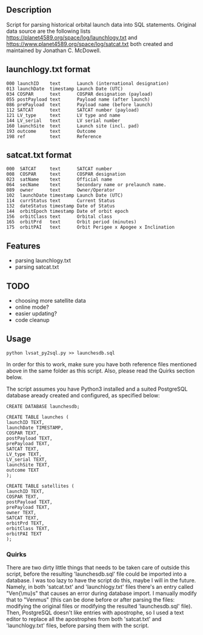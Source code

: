 ## Description

Script for parsing historical orbital launch data into SQL statements.
Original data source are the following lists https://planet4589.org/space/log/launchlogy.txt and
https://www.planet4589.org/space/log/satcat.txt both created and maintained by Jonathan C. McDowell.

## launchlogy.txt format

    000 launchID    text      Launch (international designation)
    013 launchDate  timestamp Launch Date (UTC)
    034 COSPAR      text      COSPAR designation (payload)
    055 postPayload text      Payload name (after launch)
    086 prePayload  text      Payload name (before launch)
    112 SATCAT      text      SATCAT number (payload)
    121 LV_type     text      LV type and name
    144 LV_serial   text      LV serial number
    160 launchSite  text      Launch site (incl. pad)
    193 outcome     text      Outcome
    198 ref         text      Reference

## satcat.txt format

    000  SATCAT     text      SATCAT number
    008  COSPAR     text      COSPAR designation
    023  satName    text      Official name
    064  secName    text      Secondary name or prelaunch name.
    089  owner      text      Owner/Operator
    102  launchDate timestamp Launch Date (UTC)
    114  currStatus text      Current Status
    132  dateStatus timestamp Date of Status
    144  orbitEpoch timestamp Date of orbit epoch
    156  orbitClass text      Orbital class
    165  orbitPrd   text      Orbit period (minutes)
    175  orbitPAI   text      Orbit Perigee x Apogee x Inclination

## Features

 - parsing launchlogy.txt
 - parsing satcat.txt

## TODO

 - choosing more satellite data
 - online mode?
 - easier updating?
 - code cleanup

## Usage

	python lvsat_py2sql.py >> launchesdb.sql

In order for this to work, make sure you have both reference files mentioned above in the same folder as this script. Also, please read the Quirks section below.

The script assumes you have Python3 installed and a suited PostgreSQL database aready created and configured, as specified below:
    
	CREATE DATABASE launchesdb;

	CREATE TABLE launches (
	launchID TEXT,
	launchDate TIMESTAMP,
	COSPAR TEXT,
	postPayload TEXT,
	prePayload TEXT,
	SATCAT TEXT,
	LV_type TEXT,
	LV_serial TEXT,
	launchSite TEXT,
	outcome TEXT
	);
		
	CREATE TABLE satellites (
	launchID TEXT,
	COSPAR TEXT,
	postPayload TEXT,
	prePayload TEXT,
	owner TEXT,
	SATCAT TEXT,
	orbitPrd TEXT,
	orbitClass TEXT,
	orbitPAI TEXT
	);
	
### Quirks

There are two dirty little things that needs to be taken care of outside this script, before the resulting 'launchesdb.sql' file could be imported into a database. I was too lazy to have the script do this, maybe I will in the future. Namely, in both 'satcat.txt' and 'launchlogy.txt' files there's an entry called "Ven{\mu}s" that causes an error during database import. I manually modify that to "Venmus" (this can be done before or after parsing the files: modifying the original files or modifying the resulted 'launchesdb.sql' file). Then, PostgreSQL doesn't like entries with apostrophe, so I used a text editor to replace all the apostrophes from both 'satcat.txt' and 'launchlogy.txt' files, before parsing them with the script.
